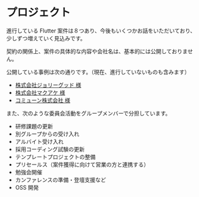 # プロジェクト

進行している Flutter 案件は８つあり、今後もいくつかお話をいただいており、少しずつ増えていく見込みです。

契約の関係上、案件の具体的な内容や会社名は、基本的には公開しておりません。

公開している事例は次の通りです。（現在、進行していないものも含みます）

- [株式会社ジョリーグッド 様]
- [株式会社マクアケ 様]
- [コミューン株式会社 様]

また、次のような委員会活動をグループメンバーで分担しています。

- 研修課題の更新
- 別グループからの受け入れ
- アルバイト受け入れ
- 採用コーディング試験の更新
- テンプレートプロジェクトの整備
- プリセールス（案件獲得に向けて営業の方と連携する）
- 勉強会開催
- カンファレンスの準備・登壇支援など
- OSS 開発

<!-- Links -->

[株式会社ジョリーグッド 様]: https://yumemi.co.jp/flutter_project220106

[株式会社マクアケ 様]: https://yumemi.co.jp/makuake_app

[コミューン株式会社 様]: https://www.yumemi.co.jp/commmune_app_flutter
